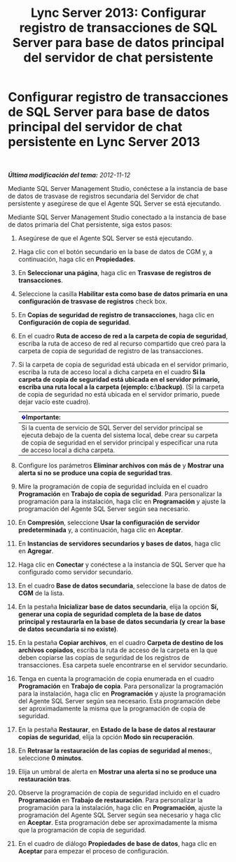﻿---
title: 'Lync Server 2013: Configurar registro de transacciones de SQL Server para base de datos principal del servidor de chat persistente'
TOCTitle: Configurar registro de transacciones de SQL Server para base de datos principal del servidor de chat persistente
ms:assetid: 088ea1c2-d592-4a11-b3b8-f1e2f8beae93
ms:mtpsurl: https://technet.microsoft.com/es-es/library/JJ204653(v=OCS.15)
ms:contentKeyID: 48274350
ms.date: 01/07/2017
mtps_version: v=OCS.15
ms.translationtype: HT
---

# Configurar registro de transacciones de SQL Server para base de datos principal del servidor de chat persistente en Lync Server 2013

 

_**Última modificación del tema:** 2012-11-12_

Mediante SQL Server Management Studio, conéctese a la instancia de base de datos de trasvase de registros secundaria del Servidor de chat persistente y asegúrese de que el Agente SQL Server se está ejecutando.

Mediante SQL Server Management Studio conectado a la instancia de base de datos primaria del Chat persistente, siga estos pasos:

1.  Asegúrese de que el Agente SQL Server se está ejecutando.

2.  Haga clic con el botón secundario en la base de datos de CGM y, a continuación, haga clic en **Propiedades**.

3.  En **Seleccionar una página**, haga clic en **Trasvase de registros de transacciones**.

4.  Seleccione la casilla **Habilitar esta como base de datos primaria en una configuración de trasvase de registros** check box.

5.  En **Copias de seguridad de registro de transacciones**, haga clic en **Configuración de copia de seguridad**.

6.  En el cuadro **Ruta de acceso de red a la carpeta de copia de seguridad**, escriba la ruta de acceso de red al recurso compartido que creó para la carpeta de copia de seguridad de registro de las transacciones.

7.  Si la carpeta de copia de seguridad está ubicada en el servidor primario, escriba la ruta de acceso local a dicha carpeta en el cuadro **Si la carpeta de copia de seguridad está ubicada en el servidor primario, escriba una ruta local a la carpeta (ejemplo: c:\\backup)**. (Si la carpeta de copia de seguridad no está ubicada en el servidor primario, puede dejar vacío este cuadro).
    
    <table>
    <thead>
    <tr class="header">
    <th><img src="images/Gg425917.important(OCS.15).gif" title="important" alt="important" />Importante:</th>
    </tr>
    </thead>
    <tbody>
    <tr class="odd">
    <td>Si la cuenta de servicio de SQL Server del servidor principal se ejecuta debajo de la cuenta del sistema local, debe crear su carpeta de copia de seguridad en el servidor principal y especificar una ruta de acceso local a dicha carpeta.</td>
    </tr>
    </tbody>
    </table>


8.  Configure los parámetros **Eliminar archivos con más de** y **Mostrar una alerta si no se produce una copia de seguridad tras**.

9.  Mire la programación de copia de seguridad incluida en el cuadro **Programación** en **Trabajo de copia de seguridad**. Para personalizar la programación para la instalación, haga clic en **Programación** y ajuste la programación del Agente SQL Server según sea necesario.

10. En **Compresión**, seleccione **Usar la configuración de servidor predeterminada** y, a continuación, haga clic en **Aceptar**.

11. En **Instancias de servidores secundarios y bases de datos**, haga clic en **Agregar**.

12. Haga clic en **Conectar** y conéctese a la instancia de SQL Server que ha configurado como servidor secundario.

13. En el cuadro **Base de datos secundaria**, seleccione la base de datos de **CGM** de la lista.

14. En la pestaña **Inicializar base de datos secundaria**, elija la opción **Sí, generar una copia de seguridad completa de la base de datos principal y restaurarla en la base de datos secundaria (y crear la base de datos secundaria si no existe)**.

15. En la pestaña **Copiar archivos**, en el cuadro **Carpeta de destino de los archivos copiados**, escriba la ruta de acceso de la carpeta en la que deben copiarse las copias de seguridad de los registros de transacciones. Esa carpeta suele encontrarse en el servidor secundario.

16. Tenga en cuenta la programación de copia enumerada en el cuadro **Programación** en **Trabajo de copia**. Para personalizar la programación para la instalación, haga clic en **Programación** y ajuste la programación del Agente SQL Server según sea necesario. Esta programación debe ser aproximadamente la misma que la programación de copia de seguridad.

17. En la pestaña **Restaurar**, en **Estado de la base de datos al restaurar copias de seguridad**, elija la opción **Modo sin recuperación**.

18. En **Retrasar la restauración de las copias de seguridad al menos:**, seleccione **0 minutos**.

19. Elija un umbral de alerta en **Mostrar una alerta si no se produce una restauración tras**.

20. Observe la programación de copia de seguridad incluido en el cuadro **Programación** en **Trabajo de restauración**. Para personalizar la programación para la instalación, haga clic en **Programación**, ajuste la programación del Agente SQL Server según sea necesario y haga clic en **Aceptar**. Esta programación debe ser aproximadamente la misma que la programación de copia de seguridad.

21. En el cuadro de diálogo **Propiedades de base de datos**, haga clic en **Aceptar** para empezar el proceso de configuración.

